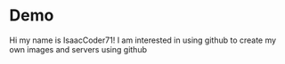 # Demo
Hi my name is IsaacCoder71! I am interested in using github to create my own images and servers using github
